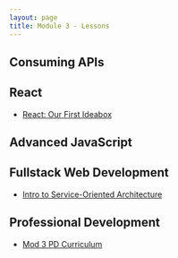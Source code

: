 ```yaml
---
layout: page
title: Module 3 - Lessons
---
```

<!-- Comment the following lessons in as they are updated and deemed ready to go! -->

## Consuming APIs
<!-- * [Many To Many Relationship](.)
* [Authorization](.)
* [Testing Tools for API Consumption](.)
* [Refactoring Patterns for API Consumption](.) -->

## React
* [React: Our First Ideabox](./react_ideabox)
<!-- [Intro to React](.) -->
<!-- * [Network Requests: GET & POST](.) -->
<!-- * [React: Advanced Data Management](.) -->


## Advanced JavaScript
<!-- * [Intro To Accessibility](.)
* [Intro to Cypress Testing](.)
* [CORS Workshop](.)
* [FE Error Handling](.)
* [Responsiveness - Mobile Design using Bootstrap](.)
* [Async JavaScript](.)
* [Scope & Scope Chain](.) -->


## Fullstack Web Development
* [Intro to Service-Oriented Architecture](./intro_to_soa)

## Professional Development
* [Mod 3 PD Curriculum](../pd/)